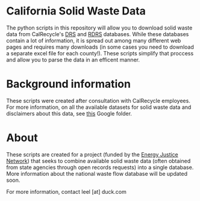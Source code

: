 # California Solid Waste Data
The python scripts in this repository will allow you to download solid waste data from CalRecycle's [DRS](https://calrecycle.ca.gov/lgcentral/drs/) and [RDRS](https://calrecycle.ca.gov/swfacilities/rdreporting/) databases. While these databases contain a lot of information, it is spread out among many different web pages and requires many downloads (in some cases you need to download a separate excel file for each county!). These scripts simplify that proccess and allow you to parse the data in an efficent manner. 

# Background information
These scripts were created after consultation with CalRecycle employees. For more information, on all the available datasets for solid waste data and disclaimers about this data, see [this](https://drive.google.com/drive/u/0/folders/14Bdnm6pYQJ6eFdCyBcy0Ez42CSEU0zkg) Google folder.

# About
These scripts are created for a project (funded by the [Energy Justice Network](energyjustice.net)) that seeks to combine available solid waste data (often obtained from state agencies through open records requests) into a single database. More information about the national waste flow database will be updated soon.

For more information, contact leel [at] duck.com
